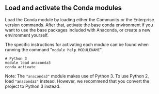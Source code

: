 ## Load and activate the Conda modules

Load the Conda module by loading either the Community or the Enterprise version commands. After that, activate the
base conda environment if you want to use the base packages included with Anaconda, or create a new
environment yourself.

The specific instructions for activating each module can be found when running the command "`module help MODULENAME`".


```shell
# Python 3
module load anaconda3
conda activate
```

Note: The `"anaconda3"` module makes use of Python 3. To use Python 2, load `"anaconda2"` instead. However, we recommend that you convert the project to Python 3 instead. 

